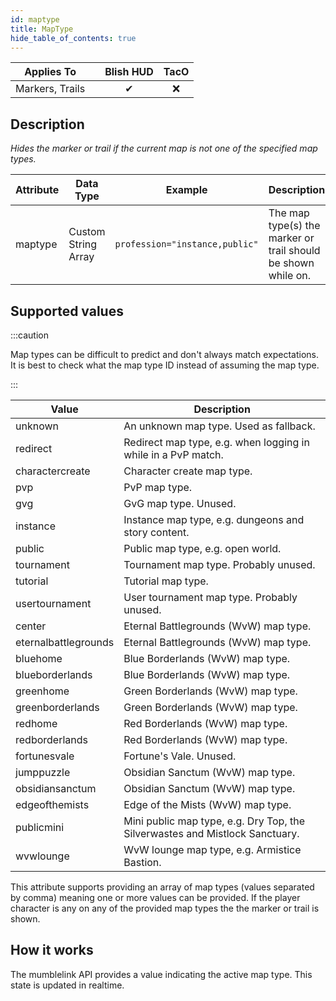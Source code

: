 ```yaml
---
id: maptype
title: MapType
hide_table_of_contents: true
---
```


| Applies To | | Blish HUD | TacO |
|-|-|-|-|
| <center>Markers, Trails</center> | | <center>✔</center> | <center>❌</center> |

## Description

*Hides the marker or trail if the current map is not one of the specified map types.*

| Attribute | Data Type | Example | Description |
|-|-|-|-|
| maptype | Custom String Array | `profession="instance,public"` | The map type(s) the marker or trail should be shown while on. |

## Supported values

:::caution

Map types can be difficult to predict and don't always match expectations.  It is best to check what the map type ID instead of assuming the map type.

:::

| Value | Description |
|-|-|
| unknown | An unknown map type. Used as fallback. |
| redirect | Redirect map type, e.g. when logging in while in a PvP match. |
| charactercreate | Character create map type. |
| pvp | PvP map type. |
| gvg | GvG map type. Unused. |
| instance | Instance map type, e.g. dungeons and story content. |
| public | Public map type, e.g. open world. |
| tournament | Tournament map type. Probably unused. |
| tutorial | Tutorial map type. |
| usertournament | User tournament map type. Probably unused. |
| center | Eternal Battlegrounds (WvW) map type. |
| eternalbattlegrounds | Eternal Battlegrounds (WvW) map type. |
| bluehome | Blue Borderlands (WvW) map type. |
| blueborderlands | Blue Borderlands (WvW) map type. |
| greenhome | Green Borderlands (WvW) map type. |
| greenborderlands | Green Borderlands (WvW) map type. |
| redhome | Red Borderlands (WvW) map type. |
| redborderlands | Red Borderlands (WvW) map type. |
| fortunesvale | Fortune's Vale. Unused. |
| jumppuzzle | Obsidian Sanctum (WvW) map type. |
| obsidiansanctum | Obsidian Sanctum (WvW) map type. |
| edgeofthemists | Edge of the Mists (WvW) map type. |
| publicmini | Mini public map type, e.g. Dry Top, the Silverwastes and Mistlock Sanctuary. |
| wvwlounge | WvW lounge map type, e.g. Armistice Bastion. |

This attribute supports providing an array of map types (values separated by comma) meaning one or more values can be provided.  If the player character is any on any of the provided map types the the marker or trail is shown.

## How it works

The mumblelink API provides a value indicating the active map type.  This state is updated in realtime.